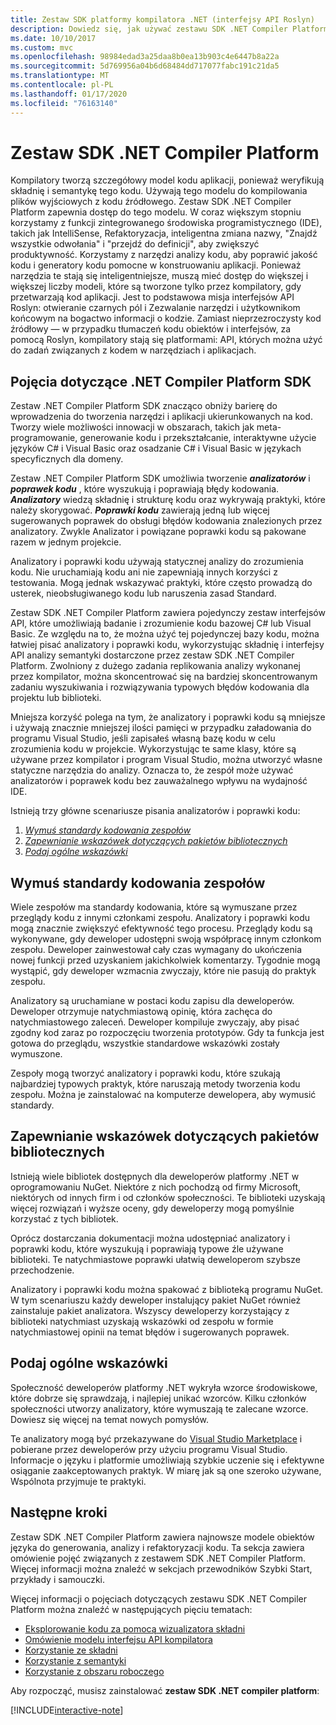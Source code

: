 ```yaml
---
title: Zestaw SDK platformy kompilatora .NET (interfejsy API Roslyn)
description: Dowiedz się, jak używać zestawu SDK .NET Compiler Platform (zwanego również interfejsami API Roslyn) w celu zrozumienia kodu platformy .NET, błędów w programie i naprawienia tych błędów.
ms.date: 10/10/2017
ms.custom: mvc
ms.openlocfilehash: 98984edad3a25daa8b0ea13b903c4e6447b8a22a
ms.sourcegitcommit: 5d769956a04b6d68484dd717077fabc191c21da5
ms.translationtype: MT
ms.contentlocale: pl-PL
ms.lasthandoff: 01/17/2020
ms.locfileid: "76163140"
---
```

# <a name="the-net-compiler-platform-sdk"></a>Zestaw SDK .NET Compiler Platform

Kompilatory tworzą szczegółowy model kodu aplikacji, ponieważ weryfikują składnię i semantykę tego kodu. Używają tego modelu do kompilowania plików wyjściowych z kodu źródłowego. Zestaw SDK .NET Compiler Platform zapewnia dostęp do tego modelu. W coraz większym stopniu korzystamy z funkcji zintegrowanego środowiska programistycznego (IDE), takich jak IntelliSense, Refaktoryzacja, inteligentna zmiana nazwy, "Znajdź wszystkie odwołania" i "przejdź do definicji", aby zwiększyć produktywność. Korzystamy z narzędzi analizy kodu, aby poprawić jakość kodu i generatory kodu pomocne w konstruowaniu aplikacji. Ponieważ narzędzia te stają się inteligentniejsze, muszą mieć dostęp do większej i większej liczby modeli, które są tworzone tylko przez kompilatory, gdy przetwarzają kod aplikacji. Jest to podstawowa misja interfejsów API Roslyn: otwieranie czarnych pól i Zezwalanie narzędzi i użytkownikom końcowym na bogactwo informacji o kodzie.
Zamiast nieprzezroczysty kod źródłowy — w przypadku tłumaczeń kodu obiektów i interfejsów, za pomocą Roslyn, kompilatory stają się platformami: API, których można użyć do zadań związanych z kodem w narzędziach i aplikacjach.

## <a name="net-compiler-platform-sdk-concepts"></a>Pojęcia dotyczące .NET Compiler Platform SDK

Zestaw .NET Compiler Platform SDK znacząco obniży barierę do wprowadzenia do tworzenia narzędzi i aplikacji ukierunkowanych na kod. Tworzy wiele możliwości innowacji w obszarach, takich jak meta-programowanie, generowanie kodu i przekształcanie, interaktywne użycie języków C# i Visual Basic oraz osadzanie C# i Visual Basic w językach specyficznych dla domeny.

Zestaw .NET Compiler Platform SDK umożliwia tworzenie ***analizatorów*** i ***poprawek kodu*** , które wyszukują i poprawiają błędy kodowania. ***Analizatory*** wiedzą składnię i strukturę kodu oraz wykrywają praktyki, które należy skorygować. ***Poprawki kodu*** zawierają jedną lub więcej sugerowanych poprawek do obsługi błędów kodowania znalezionych przez analizatory. Zwykle Analizator i powiązane poprawki kodu są pakowane razem w jednym projekcie.

Analizatory i poprawki kodu używają statycznej analizy do zrozumienia kodu. Nie uruchamiają kodu ani nie zapewniają innych korzyści z testowania. Mogą jednak wskazywać praktyki, które często prowadzą do usterek, nieobsługiwanego kodu lub naruszenia zasad Standard.

Zestaw SDK .NET Compiler Platform zawiera pojedynczy zestaw interfejsów API, które umożliwiają badanie i zrozumienie kodu bazowej C# lub Visual Basic. Ze względu na to, że można użyć tej pojedynczej bazy kodu, można łatwiej pisać analizatory i poprawki kodu, wykorzystując składnię i interfejsy API analizy semantyki dostarczone przez zestaw SDK .NET Compiler Platform. Zwolniony z dużego zadania replikowania analizy wykonanej przez kompilator, można skoncentrować się na bardziej skoncentrowanym zadaniu wyszukiwania i rozwiązywania typowych błędów kodowania dla projektu lub biblioteki.

Mniejsza korzyść polega na tym, że analizatory i poprawki kodu są mniejsze i używają znacznie mniejszej ilości pamięci w przypadku załadowania do programu Visual Studio, jeśli zapisałeś własną bazę kodu w celu zrozumienia kodu w projekcie. Wykorzystując te same klasy, które są używane przez kompilator i program Visual Studio, można utworzyć własne statyczne narzędzia do analizy. Oznacza to, że zespół może używać analizatorów i poprawek kodu bez zauważalnego wpływu na wydajność IDE.

Istnieją trzy główne scenariusze pisania analizatorów i poprawki kodu:

1. [*Wymuś standardy kodowania zespołów*](#enforce-team-coding-standards)
1. [*Zapewnianie wskazówek dotyczących pakietów bibliotecznych*](#provide-guidance-with-library-packages)
1. [*Podaj ogólne wskazówki*](#provide-general-guidance)

## <a name="enforce-team-coding-standards"></a>Wymuś standardy kodowania zespołów

Wiele zespołów ma standardy kodowania, które są wymuszane przez przeglądy kodu z innymi członkami zespołu. Analizatory i poprawki kodu mogą znacznie zwiększyć efektywność tego procesu. Przeglądy kodu są wykonywane, gdy deweloper udostępni swoją współpracę innym członkom zespołu. Deweloper zainwestował cały czas wymagany do ukończenia nowej funkcji przed uzyskaniem jakichkolwiek komentarzy. Tygodnie mogą wystąpić, gdy deweloper wzmacnia zwyczajy, które nie pasują do praktyk zespołu.

Analizatory są uruchamiane w postaci kodu zapisu dla deweloperów. Deweloper otrzymuje natychmiastową opinię, która zachęca do natychmiastowego zaleceń. Deweloper kompiluje zwyczajy, aby pisać zgodny kod zaraz po rozpoczęciu tworzenia prototypów. Gdy ta funkcja jest gotowa do przeglądu, wszystkie standardowe wskazówki zostały wymuszone.

Zespoły mogą tworzyć analizatory i poprawki kodu, które szukają najbardziej typowych praktyk, które naruszają metody tworzenia kodu zespołu. Można je zainstalować na komputerze dewelopera, aby wymusić standardy.

## <a name="provide-guidance-with-library-packages"></a>Zapewnianie wskazówek dotyczących pakietów bibliotecznych

Istnieją wiele bibliotek dostępnych dla deweloperów platformy .NET w oprogramowaniu NuGet.
Niektóre z nich pochodzą od firmy Microsoft, niektórych od innych firm i od członków społeczności. Te biblioteki uzyskają więcej rozwiązań i wyższe oceny, gdy deweloperzy mogą pomyślnie korzystać z tych bibliotek.

Oprócz dostarczania dokumentacji można udostępniać analizatory i poprawki kodu, które wyszukują i poprawiają typowe źle używane biblioteki. Te natychmiastowe poprawki ułatwią deweloperom szybsze przechodzenie.

Analizatory i poprawki kodu można spakować z biblioteką programu NuGet. W tym scenariuszu każdy deweloper instalujący pakiet NuGet również zainstaluje pakiet analizatora. Wszyscy deweloperzy korzystający z biblioteki natychmiast uzyskają wskazówki od zespołu w formie natychmiastowej opinii na temat błędów i sugerowanych poprawek.

## <a name="provide-general-guidance"></a>Podaj ogólne wskazówki

Społeczność deweloperów platformy .NET wykryła wzorce środowiskowe, które dobrze się sprawdzają, i najlepiej unikać wzorców. Kilku członków społeczności utworzy analizatory, które wymuszają te zalecane wzorce. Dowiesz się więcej na temat nowych pomysłów.

Te analizatory mogą być przekazywane do [Visual Studio Marketplace](https://marketplace.visualstudio.com/vs) i pobierane przez deweloperów przy użyciu programu Visual Studio. Informacje o języku i platformie umożliwiają szybkie uczenie się i efektywne osiąganie zaakceptowanych praktyk. W miarę jak są one szeroko używane, Wspólnota przyjmuje te praktyki.

## <a name="next-steps"></a>Następne kroki

Zestaw SDK .NET Compiler Platform zawiera najnowsze modele obiektów języka do generowania, analizy i refaktoryzacji kodu. Ta sekcja zawiera omówienie pojęć związanych z zestawem SDK .NET Compiler Platform. Więcej informacji można znaleźć w sekcjach przewodników Szybki Start, przykłady i samouczki.

Więcej informacji o pojęciach dotyczących zestawu SDK .NET Compiler Platform można znaleźć w następujących pięciu tematach:

- [Eksplorowanie kodu za pomocą wizualizatora składni](syntax-visualizer.md)
- [Omówienie modelu interfejsu API kompilatora](compiler-api-model.md)
- [Korzystanie ze składni](work-with-syntax.md)
- [Korzystanie z semantyki](work-with-semantics.md)
- [Korzystanie z obszaru roboczego](work-with-workspace.md)

Aby rozpocząć, musisz zainstalować **zestaw SDK .NET compiler platform**:

[!INCLUDE[interactive-note](~/includes/roslyn-installation.md)]

<!--

Turn this on as more of the conceptual content is in place:
- Try the [Quickstarts](quickstart/index.md) to create your first tutorial.
- Experiment with one of the [Tutorials](tutorials/index.md).
- Explore the [Samples](samples/index.md) to see some simple analyzers.
- Read the [Concepts](concepts/index.md) to understand the ideas behind analyzers and code fixes.

-->
